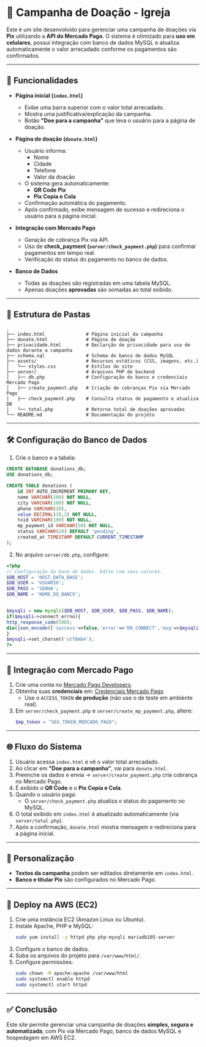 # 📌 Campanha de Doação - Igreja

Este é um site desenvolvido para gerenciar uma campanha de doações via **Pix** utilizando a **API do Mercado Pago**. O sistema é otimizado para **uso em celulares**, possui integração com banco de dados MySQL e atualiza automaticamente o valor arrecadado conforme os pagamentos são confirmados.

---

## 🚀 Funcionalidades

- **Página inicial (`index.html`)**
  - Exibe uma barra superior com o valor total arrecadado.
  - Mostra uma justificativa/explicação da campanha.
  - Botão **"Doe para a campanha"** que leva o usuário para a página de doação.

- **Página de doação (`donate.html`)**
  - Usuário informa:
    - Nome
    - Cidade
    - Telefone
    - Valor da doação
  - O sistema gera automaticamente:
    - **QR Code Pix**
    - **Pix Copia e Cola**
  - Confirmação automática do pagamento.
  - Após confirmado, exibe mensagem de sucesso e redireciona o usuário para a página inicial.

- **Integração com Mercado Pago**
  - Geração de cobrança Pix via API.
  - Uso de **check_payment (`server/check_payment.php`)** para confirmar pagamentos em tempo real.
  - Verificação do status do pagamento no banco de dados.

- **Banco de Dados**
  - Todas as doações são registradas em uma tabela MySQL.
  - Apenas doações **aprovadas** são somadas ao total exibido.

---

## 📂 Estrutura de Pastas

```
.
├── index.html               # Página inicial da campanha
├── donate.html              # Página de doação
├── privacidade.html         # Declarção de privacidade para uso de dados durante a campanha
├── schema.sql               # Schema do banco de dados MySQL
├── assets/                  # Recursos estáticos (CSS, imagens, etc.)
│   └── styles.css           # Estilos do site
├── server/                  # Arquivos PHP de backend
│   ├── db.php               # Configuração do banco e credenciais Mercado Pago
│   ├── create_payment.php   # Criação de cobranças Pix via Mercado Pago
│   ├── check_payment.php    # Consulta status de pagamento e atualiza DB
│   └── total.php            # Retorna total de doações aprovadas
└── README.md                # Documentação do projeto
```

---

## 🛠️ Configuração do Banco de Dados

1. Crie o banco e a tabela:

```sql
CREATE DATABASE donations_db;
USE donations_db;

CREATE TABLE donations (
    id INT AUTO_INCREMENT PRIMARY KEY,
    name VARCHAR(100) NOT NULL,
    city VARCHAR(100) NOT NULL,
    phone VARCHAR(20),
    value DECIMAL(10,2) NOT NULL,
    txid VARCHAR(100) NOT NULL,
    mp_payment_id VARCHAR(50) NOT NULL,
    status VARCHAR(20) DEFAULT 'pending',
    created_at TIMESTAMP DEFAULT CURRENT_TIMESTAMP
);
```
2. No arquivo `server/db.php`, configure:

```php
<?php
// Configuração da base de dados. Edite com seus valores.
$DB_HOST = 'HOST_DATA_BASE';
$DB_USER = 'USUARIO';
$DB_PASS = 'SENHA';
$DB_NAME = 'NOME_DO_BANCO';


$mysqli = new mysqli($DB_HOST, $DB_USER, $DB_PASS, $DB_NAME);
if($mysqli->connect_errno){
http_response_code(500);
die(json_encode(['success'=>false,'error'=>'DB_CONNECT','msg'=>$mysqli->connect_error]));
}
$mysqli->set_charset('utf8mb4');
?>
```

---

## 🔑 Integração com Mercado Pago

1. Crie uma conta no [Mercado Pago Developers](https://www.mercadopago.com.br/developers).  
2. Obtenha suas **credenciais** em: [Credenciais Mercado Pago](https://www.mercadopago.com.br/developers/panel/credentials)  
   - Use o `ACCESS_TOKEN` **de produção** (não use o de teste em ambiente real).
3. Em `server/check_payment.php` e `server/create_mp_payment.php`, altere:
   ```php
   $mp_token = "SEU_TOKEN_MERCADO_PAGO";
   ``` 

---

## 🌐 Fluxo do Sistema

1. Usuário acessa `index.html` e vê o valor total arrecadado.  
2. Ao clicar em **"Doe para a campanha"**, vai para `donate.html`.  
3. Preenche os dados e envia → `server/create_payment.php` cria cobrança no Mercado Pago.  
4. É exibido o **QR Code** e o **Pix Copia e Cola**.  
5. Quando o usuário paga:
   - O `server/check_payment.php` atualiza o status do pagamento no MySQL.  
6. O total exibido em `index.html` é atualizado automaticamente (via `server/total.php`).  
7. Após a confirmação, `donate.html` mostra mensagem e redireciona para a página inicial.

---

## 🎨 Personalização
  
- **Textos da campanha** podem ser editados diretamente em `index.html`.  
- **Banco e titular Pix** são configurados no Mercado Pago.

---

## 📲 Deploy na AWS (EC2)

1. Crie uma instância EC2 (Amazon Linux ou Ubuntu).  
2. Instale Apache, PHP e MySQL:
   ```bash
   sudo yum install -y httpd php php-mysqli mariadb105-server
   ```
3. Configure o banco de dados.  
4. Suba os arquivos do projeto para `/var/www/html/`.  
5. Configure permissões:
   ```bash
   sudo chown -R apache:apache /var/www/html
   sudo systemctl enable httpd
   sudo systemctl start httpd
   ```

---

## ✅ Conclusão

Este site permite gerenciar uma campanha de doações **simples, segura e automatizada**, com Pix via Mercado Pago, banco de dados MySQL e hospedagem em AWS EC2.
